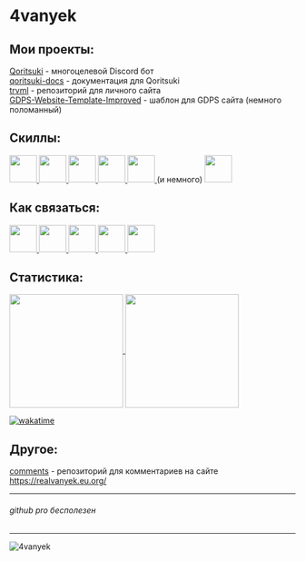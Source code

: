# 4vanyek
## Мои проекты:
[Qoritsuki](https://realvanyek.eu.org/qoritsuki) - многоцелевой Discord бот  
[qoritsuki-docs](https://github.com/4vanyek/qoritsuki-docs) - документация для Qoritsuki  
[trvml](https://github.com/4vanyek/trvml) - репозиторий для личного сайта  
[GDPS-Website-Template-Improved](https://github.com/4vanyek/GDPS-Site-Template-Improved) - шаблон для GDPS сайта (немного поломанный)
## Скиллы:
<a href="https://python.org">
  <img height=48 src="https://upload.wikimedia.org/wikipedia/commons/c/c3/Python-logo-notext.svg">
</a>
<a href="https://ru.wikipedia.org/wiki/HTML5">
  <img height=48 src="https://upload.wikimedia.org/wikipedia/commons/3/38/HTML5_Badge.svg">
</a>
<a href="https://ru.wikipedia.org/wiki/CSS">
  <img height=48 src="https://upload.wikimedia.org/wikipedia/commons/6/62/CSS3_logo.svg">
</a>
<a href="https://getbootstrap.com">
  <img height=48 src="https://getbootstrap.com/docs/5.3/assets/brand/bootstrap-logo.svg">
</a>
<a href="https://www.mysql.com">
  <img height=48 src="https://www.mysql.com/common/logos/logo-mysql-170x115.png">
</a>
(и немного)
<a href="https://www.php.net/">
  <img height=48 src="https://upload.wikimedia.org/wikipedia/commons/2/27/PHP-logo.svg">
</a>

## Как связаться:
<a href="https://discord.com/users/658287767490527243">
  <img height=48 src="https://assets-global.website-files.com/6257adef93867e50d84d30e2/636e0a69f118df70ad7828d4_icon_clyde_blurple_RGB.svg">
</a> 
<a href="https://telegram.dog/trv_official1">
  <img height=48 src="https://upload.wikimedia.org/wikipedia/commons/8/83/Telegram_2019_Logo.svg">
</a>
<a href="https://forum.realvanyek.eu.org/index.php?action=profile;u=1">
  <img height=48 src="https://forum.realvanyek.eu.org/rvtech_icon.png">
</a>
<a href="https://4pda.to/forum/index.php?showuser=10840063">
  <img height=48 src="https://yt3.googleusercontent.com/zwu1kbPj9N5HZpdV16Vj6duHCUvn9yWg5xTDIkdQRKKb3OUKda0yDOr1RGXPYLofHm65qVQHuw=s900-c-k-c0x00ffffff-no-rj">
</a>
<a href="mailto:oivan2401@gmail.com">
<img height=48 src="https://upload.wikimedia.org/wikipedia/commons/7/7e/Gmail_icon_%282020%29.svg">
</a>

## Статистика:
<a href="#">
  <img height=200 align="center" src="https://github-readme-stats.vercel.app/api?username=4vanyek" />
</a>
<a href="#">
  <img height=200 align="center" src="https://github-readme-stats.vercel.app/api/top-langs?username=4vanyek&layout=donut&langs_count=8&card_width=320" />
</a>

[![wakatime](https://wakatime.com/badge/user/c218e10a-f09b-4bc6-86b3-b2192345f44a.svg)](https://wakatime.com/@c218e10a-f09b-4bc6-86b3-b2192345f44a)

## Другое:
[comments](https://github.com/4vanyek/comments) - репозиторий для комментариев на сайте https://realvanyek.eu.org/

---

###### github pro бесполезен

---
<p align="left"> <img src="https://komarev.com/ghpvc/?username=4vanyek&label=Profile%20views&color=63ef75&style=plastic" alt="4vanyek" /></p>
